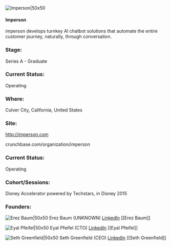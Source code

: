 

![Imperson|50x50](https://apimg.techstars.com/connect/images/image_files/5d41f3d6a36c1131370001bc/original/imperson_logo_512X512transparent.png)

#### Imperson
imperson develops turnkey AI chatbot solutions that automate the entire customer journey, naturally, through conversation.

### Stage: 
Series A - Graduate 

### Current Status: 
Operating

### Where:
Culver City, California, United States

### Site:
http://imperson.com



crunchbase.com/organization/imperson

### Current Status: 
Operating

### Cohort/Sessions: 
Disney Accelerator powered by Techstars, in Disney 2015

### Founders: 

![Erez Baum|50x50]() Erez Baum (UNKNOWN) [LinkedIn](https://linkedin.com/in/erezbaum) [[Erez Baum]]

![Eyal Pfeifel|50x50]() Eyal Pfeifel (CTO) [LinkedIn](https://linkedin.com/in/pfeifel) [[Eyal Pfeifel]]

![Seth Greenfield|50x50](https://apimg.techstars.com/connect/images/image_files/5b2667bac1a4b855dd00000c/original/seth.jpg) Seth Greenfield (CEO) [LinkedIn](https://linkedin.com/in/seth-greenfield-98ab3950) [[Seth Greenfield]]


